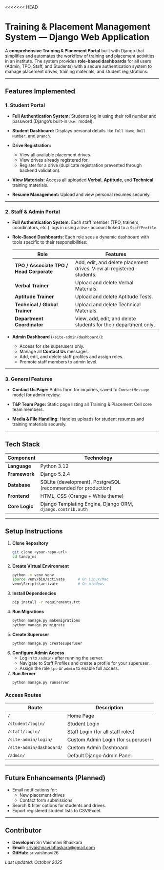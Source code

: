 <<<<<<< HEAD
# Training & Placement Management System — Django Web Application

A **comprehensive Training & Placement Portal** built with Django that simplifies and automates the workflow of training and placement activities in an institute.
The system provides **role-based dashboards** for all users (Admin, TPO, Staff, and Students) with a secure authentication system to manage placement drives, training materials, and student registrations.

---

## Features Implemented

### 1. Student Portal

- **Full Authentication System:**
  Students log in using their roll number and password (Django’s built-in `User` model).

- **Student Dashboard:**
  Displays personal details like `Full Name`, `Roll Number`, and `Branch`.

- **Drive Registration:**
  - View all available placement drives.
  - View drives already registered for.
  - Register for a drive (duplicate registration prevented through backend validation).

- **View Materials:**
  Access all uploaded **Verbal**, **Aptitude**, and **Technical** training materials.

- **Resume Management:**
  Upload and view personal resumes securely.

---

### 2. Staff & Admin Portal

- **Full Authentication System:**
  Each staff member (TPO, trainers, coordinators, etc.) logs in using a `User` account linked to a `StaffProfile`.

- **Role-Based Dashboards:**
  Each role sees a dynamic dashboard with tools specific to their responsibilities:

  | Role | Features |
  |------|-----------|
  | **TPO / Associate TPO / Head Corporate** | Add, edit, and delete placement drives. View all registered students. |
  | **Verbal Trainer** | Upload and delete Verbal Materials. |
  | **Aptitude Trainer** | Upload and delete Aptitude Tests. |
  | **Technical / Global Trainer** | Upload and delete Technical Materials. |
  | **Department Coordinator** | View, add, edit, and delete students for their department only. |

- **Admin Dashboard** (`/site-admin/dashboard/`):
  - Access for site superusers only.
  - Manage all **Contact Us** messages.
  - Add, edit, and delete staff profiles and assign roles.
  - Promote staff members to admin level.

---

### 3. General Features

- **Contact Us Page:**
  Public form for inquiries, saved to `ContactMessage` model for admin review.

- **T&P Team Page:**
  Static page listing all Training & Placement Cell core team members.

- **Media & File Handling:**
  Handles uploads for student resumes and training materials securely.

---

## Tech Stack

| Component | Technology |
|------------|-------------|
| **Language** | Python 3.12 |
| **Framework** | Django 5.2.4 |
| **Database** | SQLite (development), PostgreSQL (recommended for production) |
| **Frontend** | HTML, CSS (Orange + White theme) |
| **Core Logic** | Django Templating Engine, Django ORM, `django.contrib.auth` |

---

## Setup Instructions

1.  **Clone Repository**
    ```bash
    git clone <your-repo-url>
    cd tandp_ms
    ```
2.  **Create Virtual Environment**
    ```bash
    python -m venv venv
    source venv/bin/activate      # On Linux/Mac
    venv\Scripts\activate         # On Windows
    ```
3.  **Install Dependencies**
    ```bash
    pip install -r requirements.txt
    ```
4.  **Run Migrations**
    ```bash
    python manage.py makemigrations
    python manage.py migrate
    ```
5.  **Create Superuser**
    ```bash
    python manage.py createsuperuser
    ```
6.  **Configure Admin Access**
    * Log in to `/admin/` after running the server.
    * Navigate to Staff Profiles and create a profile for your superuser.
    * Assign the role `tpo` or `admin` to enable full access.
7.  **Run Server**
    ```bash
    python manage.py runserver
    ```

### Access Routes

| Route | Description |
|---|---|
| `/` | Home Page |
| `/student/login/` | Student Login |
| `/staff/login/` | Staff Login (for all staff roles) |
| `/site-admin/login/` | Custom Admin Login (for superuser) |
| `/site-admin/dashboard/` | Custom Admin Dashboard |
| `/admin/` | Default Django Admin Panel |

---

## Future Enhancements (Planned)

-   Email notifications for:
    -   New placement drives
    -   Contact form submissions
-   Search & filter options for students and drives.
-   Export registered student lists to CSV/Excel.

---

## Contributor

-   **Developer:** Sri Vaishnavi Bhaskara
-   **Email:** srivaishnavi.bhaskara@gmail.com
-   **GitHub:** srivaishnavi26

*Last updated: October 2025*
